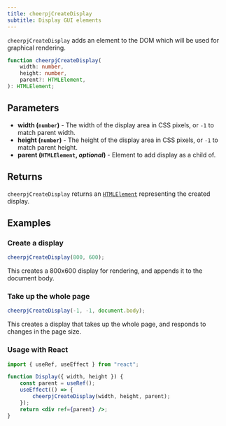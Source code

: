 ```yaml
---
title: cheerpjCreateDisplay
subtitle: Display GUI elements
---
```


`cheerpjCreateDisplay` adds an element to the DOM which will be used for graphical rendering.

```ts
function cheerpjCreateDisplay(
	width: number,
	height: number,
	parent?: HTMLElement,
): HTMLElement;
```

## Parameters

- **width (`number`)** - The width of the display area in CSS pixels, or `-1` to match parent width.
- **height (`number`)** - The height of the display area in CSS pixels, or `-1` to match parent height.
- **parent (`HTMLElement`, _optional_)** - Element to add display as a child of.

## Returns

`cheerpjCreateDisplay` returns an [`HTMLElement`] representing the created display.

## Examples

### Create a display

```js
cheerpjCreateDisplay(800, 600);
```

This creates a 800x600 display for rendering, and appends it to the document body.

### Take up the whole page

```js
cheerpjCreateDisplay(-1, -1, document.body);
```

This creates a display that takes up the whole page, and responds to changes in the page size.

### Usage with React

```jsx
import { useRef, useEffect } from "react";

function Display({ width, height }) {
	const parent = useRef();
	useEffect(() => {
		cheerpjCreateDisplay(width, height, parent);
	});
	return <div ref={parent} />;
}
```

[`HTMLElement`]: https://developer.mozilla.org/en-US/docs/Web/API/HTMLElement
